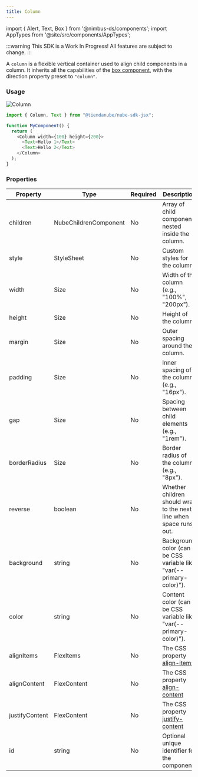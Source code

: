 ```yaml
---
title: Column
---
```


import { Alert, Text, Box } from '@nimbus-ds/components';
import AppTypes from '@site/src/components/AppTypes';

:::warning
This SDK is a Work In Progress! All features are subject to change.
:::

A `column` is a flexible vertical container used to align child components in a column.
It inherits all the capabilities of the [box component](/docs/applications/nube-sdk/components/box), with the direction property preset to `"column"`.

### Usage

![Column](../../../../static/img/pt/nube-sdk-ui-col-1.png "Column")

```typescript title="Example"
import { Column, Text } from "@tiendanube/nube-sdk-jsx";

function MyComponent() {
  return (
    <Column width={100} height={200}>
      <Text>Hello 1</Text>
      <Text>Hello 2</Text>
    </Column>
  );
}
```

### Properties

| Property       | Type                  | Required | Description                                                                                          |
| -------------- | --------------------- | -------- | ---------------------------------------------------------------------------------------------------- |
| children       | NubeChildrenComponent | No       | Array of child components nested inside the column.                                                  |
| style          | StyleSheet            | No       | Custom styles for the column.                                                                        |
| width          | Size                  | No       | Width of the column (e.g., "100%", "200px").                                                         |
| height         | Size                  | No       | Height of the column.                                                                                |
| margin         | Size                  | No       | Outer spacing around the column.                                                                     |
| padding        | Size                  | No       | Inner spacing of the column (e.g., "16px").                                                          |
| gap            | Size                  | No       | Spacing between child elements (e.g., "1rem").                                                       |
| borderRadius   | Size                  | No       | Border radius of the column (e.g., "8px").                                                           |
| reverse        | boolean               | No       | Whether children should wrap to the next line when space runs out.                                   |
| background     | string                | No       | Background color (can be CSS variable like "var(--primary-color)").                                  |
| color          | string                | No       | Content color (can be CSS variable like "var(--primary-color)").                                     |
| alignItems     | FlexItems             | No       | The CSS property [align-items](https://developer.mozilla.org/en-US/docs/Web/CSS/align-items)         |
| alignContent   | FlexContent           | No       | The CSS property [align-content](https://developer.mozilla.org/en-US/docs/Web/CSS/align-content)     |
| justifyContent | FlexContent           | No       | The CSS property [justify-content](https://developer.mozilla.org/en-US/docs/Web/CSS/justify-content) |
| id             | string                | No       | Optional unique identifier for the component.                                                        |

